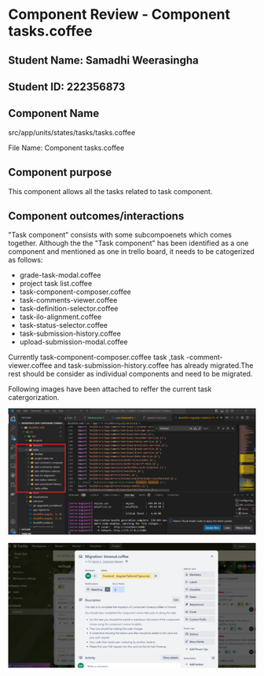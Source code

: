 # Component Review - Component tasks.coffee

## Student Name: Samadhi Weerasingha

## Student ID: 222356873


## Component Name

src/app/units/states/tasks/tasks.coffee

File Name: Component tasks.coffee

## Component purpose

This component allows all the tasks related to task component.

## Component outcomes/interactions
"Task component" consists with some subcompoenets which comes together. Although the the  "Task component" has been identified as a one component and mentioned as one in trello board, it needs to be catogerized as follows:
- grade-task-modal.coffee
- project task list.coffee
- task-component-composer.coffee
- task-comments-viewer.coffee
- task-definition-selector.coffee
- task-ilo-alignment.coffee
- task-status-selector.coffee
- task-submission-history.coffee
- upload-submission-modal.coffee


Currently task-component-composer.coffee task ,task -comment-viewer.coffee and task-submission-history.coffee has already migrated.The rest should be consider as individual components and need to be migrated.

Following images have been attached to reffer the current task catergorization.

![Project](./Component%20Reviews/Resources/tasks.coffee-project.png)

![Trello Board](./Component%20Reviews/Resources/tasks.coffee-trello.png)
